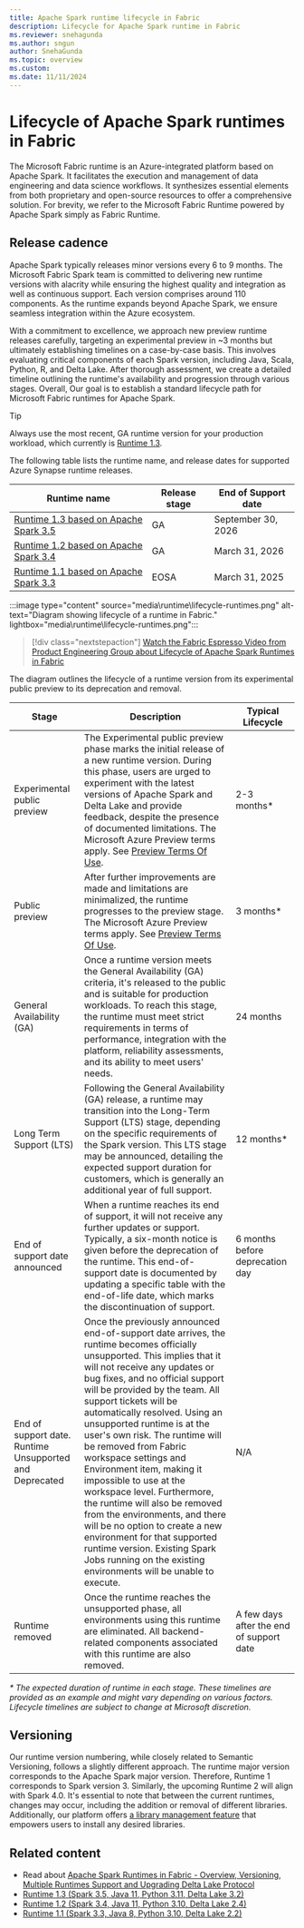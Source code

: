 ```yaml
---
title: Apache Spark runtime lifecycle in Fabric
description: Lifecycle for Apache Spark runtime in Fabric
ms.reviewer: snehagunda
ms.author: sngun
author: SnehaGunda
ms.topic: overview
ms.custom:
ms.date: 11/11/2024
---
```


# Lifecycle of Apache Spark runtimes in Fabric

The Microsoft Fabric runtime is an Azure-integrated platform based on Apache Spark. It facilitates the execution and management of data engineering and data science workflows. It synthesizes essential elements from both proprietary and open-source resources to offer a comprehensive solution. For brevity, we refer to the Microsoft Fabric Runtime powered by Apache Spark simply as Fabric Runtime.

## Release cadence

Apache Spark typically releases minor versions every 6 to 9 months. The Microsoft Fabric Spark team is committed to delivering new runtime versions with alacrity while ensuring the highest quality and integration as well as continuous support. Each version comprises around 110 components. As the runtime expands beyond Apache Spark, we ensure seamless integration within the Azure ecosystem.

With a commitment to excellence, we approach new preview runtime releases carefully, targeting an experimental preview in ~3 months but ultimately establishing timelines on a case-by-case basis. This involves evaluating critical components of each Spark version, including Java, Scala, Python, R, and Delta Lake. After thorough assessment, we create a detailed timeline outlining the runtime's availability and progression through various stages. Overall, Our goal is to establish a standard lifecycle path for Microsoft Fabric runtimes for Apache Spark.

> [!TIP]
> Always use the most recent, GA runtime version for your production workload, which currently is [Runtime 1.3](./runtime-1-3.md).

The following table lists the runtime name, and release dates for supported Azure Synapse runtime releases.

| Runtime name                                               | Release stage | End of Support date |
|-----------------------------------------------------------|---------------|---------------------|
| [Runtime 1.3 based on Apache Spark 3.5](./runtime-1-3.md) | GA            | September 30, 2026  |
| [Runtime 1.2 based on Apache Spark 3.4](./runtime-1-2.md) | GA            | March 31, 2026      |
| [Runtime 1.1 based on Apache Spark 3.3](./runtime-1-1.md) | EOSA          | March 31, 2025      |


:::image type="content" source="media\runtime\lifecycle-runtimes.png" alt-text="Diagram showing lifecycle of a runtime in Fabric." lightbox="media\runtime\lifecycle-runtimes.png":::

> [!div class="nextstepaction"]
> [Watch the Fabric Espresso Video from Product Engineering Group about Lifecycle of Apache Spark Runtimes in Fabric](https://youtu.be/1nlqp5Dv6ko?si=gsVeQVKzTTS15X8R)


The diagram outlines the lifecycle of a runtime version from its experimental public preview to its deprecation and removal.

| Stage                                                   | Description                                                                                                                                                                                                                                                                                                                                                                                                                                                                                                                                                                                                                                                                                                                        | Typical Lifecycle                        |
|---------------------------------------------------------|------------------------------------------------------------------------------------------------------------------------------------------------------------------------------------------------------------------------------------------------------------------------------------------------------------------------------------------------------------------------------------------------------------------------------------------------------------------------------------------------------------------------------------------------------------------------------------------------------------------------------------------------------------------------------------------------------------------------------------|------------------------------------------|
| Experimental public preview                             | The Experimental public preview phase marks the initial release of a new runtime version. During this phase, users are urged to experiment with the latest versions of Apache Spark and Delta Lake and provide feedback, despite the presence of documented limitations. The Microsoft Azure Preview terms apply. See [Preview Terms Of Use](../fundamentals/preview.md).                                                                                                                                                                                                                                                                                                                                                                                            | 2-3 months*                               |
| Public preview                                          | After further improvements are made and limitations are minimalized, the runtime progresses to the preview stage. The Microsoft Azure Preview terms apply. See [Preview Terms Of Use](../fundamentals/preview.md).                                                                                                                                                                                                                                                                                                                                                                                                                                                                                                                                                                                                                 | 3 months*                                 |
| General Availability (GA)                               | Once a runtime version meets the General Availability (GA) criteria, it's released to the public and is suitable for production workloads. To reach this stage, the runtime must meet strict requirements in terms of performance, integration with the platform, reliability assessments, and its ability to meet users' needs.                                                                                                                                                                                                                                                                                                                                                                                                   | 24 months                                |
| Long Term Support (LTS)                                 | Following the General Availability (GA) release, a runtime may transition into the Long-Term Support (LTS) stage, depending on the specific requirements of the Spark version. This LTS stage may be announced, detailing the expected support duration for customers, which is generally an additional year of full support.                                                                                                                                                                                                                                                                                                                                                                                                      | 12 months*                                |
| End of support date announced                           | When a runtime reaches its end of support, it will not receive any further updates or support. Typically, a six-month notice is given before the deprecation of the runtime. This end-of-support date is documented by updating a specific table with the end-of-life date, which marks the discontinuation of support.                                                                                                                                                                                                                                                                                                                                                                                                            | 6 months before deprecation day          |
| End of support date. Runtime Unsupported and Deprecated | Once the previously announced end-of-support date arrives, the runtime becomes officially unsupported. This implies that it will not receive any updates or bug fixes, and no official support will be provided by the team. All support tickets will be automatically resolved. Using an unsupported runtime is at the user's own risk. The runtime will be removed from Fabric workspace settings and Environment item, making it impossible to use at the workspace level. Furthermore, the runtime will also be removed from the environments, and there will be no option to create a new environment for that supported runtime version. Existing Spark Jobs running on the existing environments will be unable to execute. | N/A                                      |
| Runtime removed                                         | Once the runtime reaches the unsupported phase, all environments using this runtime are eliminated. All backend-related components associated with this runtime are also removed.                                                                                                                                                                                                                                                                                                                                                                                                                                                                                                                                                  | A few days after the end of support date |

_* The expected duration of runtime in each stage. These timelines are provided as an example and might vary depending on various factors. Lifecycle timelines are subject to change at Microsoft discretion._



## Versioning

Our runtime version numbering, while closely related to Semantic Versioning, follows a slightly different approach. The
runtime major version corresponds to the Apache Spark major version. Therefore, Runtime 1 corresponds to Spark version 3. Similarly, the upcoming Runtime 2 will align with Spark 4.0. It's essential to note that between the current runtimes, changes may occur, including the addition or removal of different libraries. Additionally, our platform offers [a library management feature](./library-management.md) that empowers users to install any desired libraries.

## Related content

- Read
  about [Apache Spark Runtimes in Fabric - Overview, Versioning, Multiple Runtimes Support and Upgrading Delta Lake Protocol](./runtime.md)
- [Runtime 1.3 (Spark 3.5, Java 11, Python 3.11, Delta Lake 3.2)](./runtime-1-3.md)
- [Runtime 1.2 (Spark 3.4, Java 11, Python 3.10, Delta Lake 2.4)](./runtime-1-2.md)
- [Runtime 1.1 (Spark 3.3, Java 8, Python 3.10, Delta Lake 2.2)](./runtime-1-1.md)
